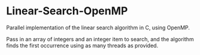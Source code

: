 # Linear-Search-OpenMP
Parallel implementation of the linear search algorithm in C, using OpenMP.

Pass in an array of integers and an integer item to search, and the algorithm finds the first occurrence using as many threads as provided.
